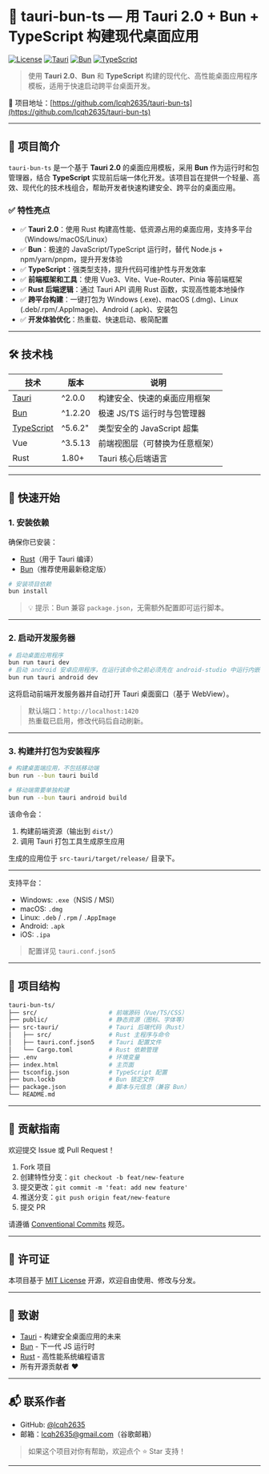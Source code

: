 # 🚀 tauri-bun-ts — 用 Tauri 2.0 + Bun + TypeScript 构建现代桌面应用

[![License](https://img.shields.io/badge/license-MIT-blue.svg)](LICENSE)
[![Tauri](https://img.shields.io/badge/tauri-%5E2.0.0-orange)](https://tauri.app)
[![Bun](https://img.shields.io/badge/bun-%5E1.0.0-green)](https://bun.sh)
[![TypeScript](https://img.shields.io/badge/typescript-%5E5.0.0-blue)](https://www.typescriptlang.org/)

> 使用 **Tauri 2.0**、**Bun** 和 **TypeScript** 构建的现代化、高性能桌面应用程序模板，适用于快速启动跨平台桌面开发。

🔗 项目地址：[https://github.com/lcqh2635/tauri-bun-ts](https://github.com/lcqh2635/tauri-bun-ts)

---

## 🌟 项目简介

`tauri-bun-ts` 是一个基于 **Tauri 2.0** 的桌面应用模板，采用 **Bun** 作为运行时和包管理器，结合 **TypeScript** 实现前后端一体化开发。该项目旨在提供一个轻量、高效、现代化的技术栈组合，帮助开发者快速构建安全、跨平台的桌面应用。

### ✅ 特性亮点

- ✅ **Tauri 2.0**：使用 Rust 构建高性能、低资源占用的桌面应用，支持多平台（Windows/macOS/Linux）
- ✅ **Bun**：极速的 JavaScript/TypeScript 运行时，替代 Node.js + npm/yarn/pnpm，提升开发体验
- ✅ **TypeScript**：强类型支持，提升代码可维护性与开发效率
- ✅ **前端框架和工具**：使用 Vue3、Vite、Vue-Router、Pinia 等前端框架
- ✅ **Rust 后端逻辑**：通过 Tauri API 调用 Rust 函数，实现高性能本地操作
- ✅ **跨平台构建**：一键打包为 Windows (.exe)、macOS (.dmg)、Linux (.deb/.rpm/.AppImage)、Android (.apk)、安装包
- ✅ **开发体验优化**：热重载、快速启动、极简配置

---

## 🛠 技术栈

| 技术                                           | 版本      | 说明 |
|----------------------------------------------|---------|------|
| [Tauri](https://tauri.app)                   | ^2.0.0  | 构建安全、快速的桌面应用框架 |
| [Bun](https://bun.sh)                        | ^1.2.20 | 极速 JS/TS 运行时与包管理器 |
| [TypeScript](https://www.typescriptlang.org/) | ^5.6.2" | 类型安全的 JavaScript 超集 |
| Vue                                       | ^3.5.13 | 前端视图层（可替换为任意框架） |
| Rust                                         | 1.80+   | Tauri 核心后端语言 |

---

## 🚀 快速开始

### 1. 安装依赖

确保你已安装：

- [Rust](https://www.rust-lang.org/tools/install)（用于 Tauri 编译）
- [Bun](https://bun.sh/docs/installation)（推荐使用最新稳定版）

```bash
# 安装项目依赖
bun install
```

> 💡 提示：Bun 兼容 `package.json`，无需额外配置即可运行脚本。

---

### 2. 启动开发服务器

```bash
# 启动桌面应用程序
bun run tauri dev
# 启动 android 安卓应用程序，在运行该命令之前必须先在 android-studio 中运行内嵌手机，否则执行会卡住没反映
bun run tauri android dev
```

这将启动前端开发服务器并自动打开 Tauri 桌面窗口（基于 WebView）。

> 默认端口：`http://localhost:1420`  
> 热重载已启用，修改代码后自动刷新。

---

### 3. 构建并打包为安装程序

```bash
# 构建桌面端应用，不包括移动端
bun run --bun tauri build

# 移动端需要单独构建
bun run --bun tauri android build
```

该命令会：

1. 构建前端资源（输出到 `dist/`）
2. 调用 Tauri 打包工具生成原生应用

生成的应用位于 `src-tauri/target/release/` 目录下。

---

支持平台：
- Windows: `.exe`（NSIS / MSI）
- macOS: `.dmg`
- Linux: `.deb` / `.rpm` / `.AppImage`
- Android: `.apk`
- iOS: `.ipa`

> 配置详见 `tauri.conf.json5`

---

## 🧩 项目结构

```bash
tauri-bun-ts/
├── src/                    # 前端源码（Vue/TS/CSS）
├── public/                 # 静态资源（图标、字体等）
├── src-tauri/              # Tauri 后端代码（Rust）
│   ├── src/                # Rust 主程序与命令
│   ├── tauri.conf.json5    # Tauri 配置文件
│   └── Cargo.toml          # Rust 依赖管理
├── .env                    # 环境变量
├── index.html              # 主页面
├── tsconfig.json           # TypeScript 配置
├── bun.lockb               # Bun 锁定文件
├── package.json            # 脚本与元信息（兼容 Bun）
└── README.md
```

---

## 🤝 贡献指南

欢迎提交 Issue 或 Pull Request！

1. Fork 项目
2. 创建特性分支：`git checkout -b feat/new-feature`
3. 提交更改：`git commit -m 'feat: add new feature'`
4. 推送分支：`git push origin feat/new-feature`
5. 提交 PR

请遵循 [Conventional Commits](https://www.conventionalcommits.org/) 规范。

---

## 📄 许可证

本项目基于 [MIT License](LICENSE) 开源，欢迎自由使用、修改与分发。

---

## 🙏 致谢

- [Tauri](https://tauri.app) - 构建安全桌面应用的未来
- [Bun](https://bun.sh) - 下一代 JS 运行时
- [Rust](https://www.rust-lang.org/) - 高性能系统编程语言
- 所有开源贡献者 ❤️

---

## 📬 联系作者

- GitHub: [@lcqh2635](https://github.com/lcqh2635)
- 邮箱：lcqh2635@gmail.com（谷歌邮箱）

> 如果这个项目对你有帮助，欢迎点个 ⭐ Star 支持！

---